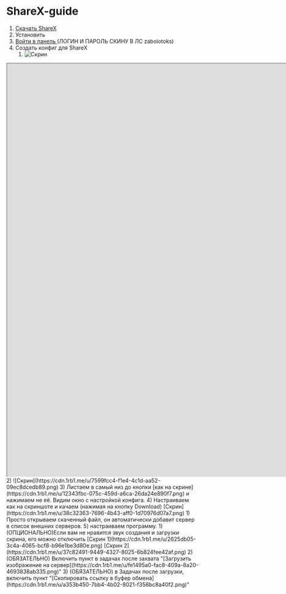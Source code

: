 # ShareX-guide

1) [Cкачать ShareX](https://github.com/ShareX/ShareX/releases/download/v16.1.0/ShareX-16.1.0-setup.exe)
2) Установить
3) [Войти в панель ](https://cdn.senpaihub.1rb1.me) (ЛОГИН И ПАРОЛЬ СКИНУ В ЛС zabolotoks)
4) Создать конфиг для ShareX
	1) ![Скрин](https://cdn.1rb1.me/u/8dfcf123-3d83-407e-88e6-c30ecafdf3f8.png)
<iframe src="https://cdn.1rb1.me/u/8dfcf123-3d83-407e-88e6-c30ecafdf3f8.png" height="1080px"  width="1920"></iframe>
	2) ![Скрин](https://cdn.1rb1.me/u/7599fcc4-f1e4-4c1d-aa52-09ec8dcedb89.png)
	3) Листаем в самый низ до кнопки [как на скрине](https://cdn.1rb1.me/u/12343fbc-075c-459d-a6ca-26da24e890f7.png) и нажимаем не её. Видим окно с настройкой конфига.
	4) Настраиваем как на скриншоте и качаем (нажимая на кнопку Download)
	   [Скрин](https://cdn.1rb1.me/u/38c32363-7696-4b43-aff0-1d70976d07a7.png)
	1) Просто открываем скаченный файл, он автоматически добавит сервер в список внешних серверов.
5) настраиваем программу.
	1) (ОПЦИОНАЛЬНО)Если вам не нравится звук создания и загрузки скрина, его можно отключить
	   [Скрин 1](https://cdn.1rb1.me/u/2625db05-3c4a-4065-bcf8-b96e1be3d80e.png)
	   [Скрин 2](https://cdn.1rb1.me/u/37c82491-9449-4327-8025-6b824fee42af.png)
	2) (ОБЯЗАТЕЛЬНО) Включить пункт в задачах после захвата "[Загрузить изображение на сервер](https://cdn.1rb1.me/u/fe1495a0-fac8-409a-8a20-4693838ab335.png)"
	3) (ОБЯЗАТЕЛЬНО) в Задачах после загрузки, включить пункт "[Скопировать ссылку в буфер обмена](https://cdn.1rb1.me/u/a353b450-7bb4-4b02-8021-f358bc8a40f2.png)"
